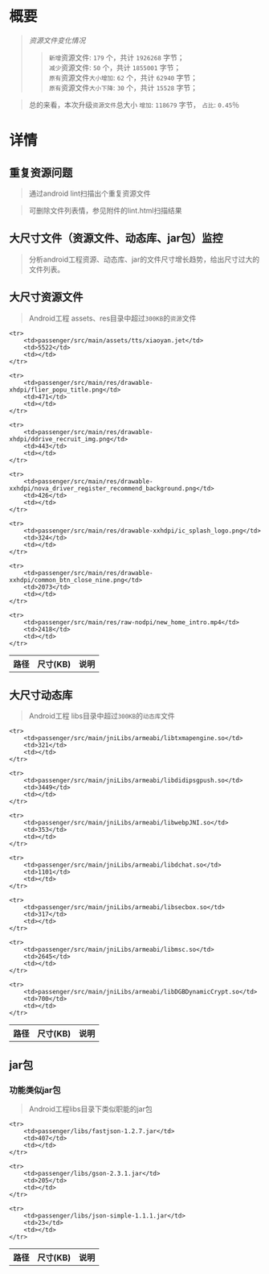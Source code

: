 
概要
===

> *资源文件变化情况*
> >	`新增`资源文件: `179` 个，共计 `1926268` 字节；<br/>
> >	`减少`资源文件: `50` 个，共计 `1855001` 字节；<br/>
> >	`原有`资源文件`大小增加`: `62` 个，共计 `62940` 字节；<br/>
> >	`原有`资源文件`大小下降`: `30` 个，共计 `15528` 字节； <br/>

>	总的来看，本次升级`资源文件`总大小 `增加`: `118679` 字节， `占比`: `0.45`％ <br/>  <!--同比：同上一个发布版本对比   环比：同上一次扫描进行对比-->


详情
===

重复资源问题
---
> 通过android lint扫描出个重复资源文件 <br/>

> 可删除文件列表情，参见附件的lint.html扫描结果 <br/>

大尺寸文件（资源文件、动态库、jar包）监控
---
> 分析android工程资源、动态库、jar的文件尺寸增长趋势，给出尺寸过大的文件列表。

## 大尺寸资源文件
> Android工程 assets、res目录中超过`300KB`的`资源`文件

<table>
	<tr>
		<th> 路径
		<th> 尺寸(KB)
		<th> 说明
	</tr>
	
    <tr>
        <td>passenger/src/main/assets/tts/xiaoyan.jet</td>
        <td>5522</td>
        <td></td>
    </tr>
    
    <tr>
        <td>passenger/src/main/res/drawable-xhdpi/flier_popu_title.png</td>
        <td>471</td>
        <td></td>
    </tr>
    
    <tr>
        <td>passenger/src/main/res/drawable-xhdpi/ddrive_recruit_img.png</td>
        <td>443</td>
        <td></td>
    </tr>
    
    <tr>
        <td>passenger/src/main/res/drawable-xxhdpi/nova_driver_register_recommend_background.png</td>
        <td>426</td>
        <td></td>
    </tr>
    
    <tr>
        <td>passenger/src/main/res/drawable-xxhdpi/ic_splash_logo.png</td>
        <td>324</td>
        <td></td>
    </tr>
    
    <tr>
        <td>passenger/src/main/res/drawable-xxhdpi/common_btn_close_nine.png</td>
        <td>2073</td>
        <td></td>
    </tr>
    
    <tr>
        <td>passenger/src/main/res/raw-nodpi/new_home_intro.mp4</td>
        <td>2418</td>
        <td></td>
    </tr>
    	
</table>

## 大尺寸动态库
> Android工程 libs目录中超过`300KB`的`动态库`文件

<table>
	<tr>
		<th> 路径
		<th> 尺寸(KB)
		<th> 说明
	</tr>
	
    <tr>
        <td>passenger/src/main/jniLibs/armeabi/libtxmapengine.so</td>
        <td>321</td>
        <td></td>
    </tr>
    
    <tr>
        <td>passenger/src/main/jniLibs/armeabi/libdidipsgpush.so</td>
        <td>3449</td>
        <td></td>
    </tr>
    
    <tr>
        <td>passenger/src/main/jniLibs/armeabi/libwebpJNI.so</td>
        <td>353</td>
        <td></td>
    </tr>
    
    <tr>
        <td>passenger/src/main/jniLibs/armeabi/libdchat.so</td>
        <td>1101</td>
        <td></td>
    </tr>
    
    <tr>
        <td>passenger/src/main/jniLibs/armeabi/libsecbox.so</td>
        <td>317</td>
        <td></td>
    </tr>
    
    <tr>
        <td>passenger/src/main/jniLibs/armeabi/libmsc.so</td>
        <td>2645</td>
        <td></td>
    </tr>
    
    <tr>
        <td>passenger/src/main/jniLibs/armeabi/libDGBDynamicCrypt.so</td>
        <td>700</td>
        <td></td>
    </tr>
    	
</table>

## jar包
### 功能类似jar包
>  	Android工程libs目录下类似职能的jar包

<table>
	<tr>
		<th> 路径
		<th> 尺寸(KB)
		<th> 说明
	</tr>
	
    <tr>
        <td>passenger/libs/fastjson-1.2.7.jar</td>
        <td>407</td>
        <td></td>
    </tr>
    
    <tr>
        <td>passenger/libs/gson-2.3.1.jar</td>
        <td>205</td>
        <td></td>
    </tr>
    
    <tr>
        <td>passenger/libs/json-simple-1.1.1.jar</td>
        <td>23</td>
        <td></td>
    </tr>
    	
</table>	
